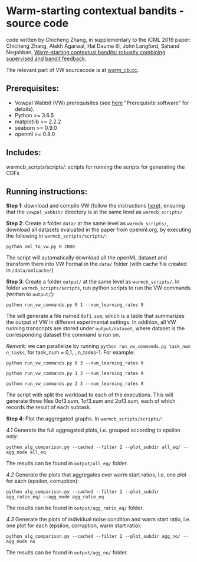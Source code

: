 # Warm-starting contextual bandits - source code

code written by Chicheng Zhang, in supplementary to the ICML 2019 paper: Chicheng Zhang, Alekh Agarwal, Hal Daume III, John Langford, Sahand Negahban, [Warm-starting contextual bandits: robustly combining supervised and bandit feedback](https://arxiv.org/pdf/1901.00301.pdf).

The relevant part of VW sourcecode is at [warm_cb.cc](https://github.com/VowpalWabbit/vowpal_wabbit/blob/master/vowpalwabbit/warm_cb.cc).

## Prerequisites:
- Vowpal Wabbit (VW) prerequisites (see [here](https://github.com/VowpalWabbit/vowpal_wabbit/) "Prerequisite software" for details).
- Python >= 3.6.5
- matplotlib >= 2.2.2
- seaborn >= 0.9.0
- openml >= 0.8.0

## Includes:

warmcb_scripts/scripts/: scripts for running the scripts for generating the CDFs

## Running instructions:

**Step 1**: download and compile VW (follow the instructions [here](https://github.com/VowpalWabbit/vowpal_wabbit/)), ensuring that the `vowpal_wabbit/` directory is at the same level as `warmcb_scripts/`

**Step 2**: Create a folder `data/` at the same level as `warmcb_scripts/`, download all datasets evaluated in the paper from openml.org, by executing the following in `warmcb_scripts/scripts/`:

`python oml_to_vw.py 0 2000`

The script will automatically download all the openML dataset and transform them into VW Format
in the `data/` folder (with cache file created in `/data/omlcache/`)

**Step 3**: Create a folder `output/` at the same level as `warmcb_scripts/`. In folder `warmcb_scripts/scripts`, run python scripts to run the VW commands (written to `output/`): 

`python run_vw_commands.py 0 1 --num_learning_rates 9`

The will generate a file named `0of1.sum`, which is a table that summarizes the output of VW in different
experimental settings. In addition, all VW running transcripts are stored under `output/dataset`, where dataset is the corresponding dataset the command is run on.

*Remark:* we can parallelize by running `python run_vw_commands.py task_num n_tasks`, for task_num = 0,1,..,n_tasks-1.
For example:

`python run_vw_commands.py 0 3 --num_learning_rates 9`

`python run_vw_commands.py 1 3 --num_learning_rates 9`

`python run_vw_commands.py 2 3 --num_learning_rates 9`

The script with split the workload to each of the executions. This will generate three files 0of3.sum, 1of3.sum and 2of3.sum,
each of which records the result of each subtask.

**Step 4**: Plot the aggregated graphs. In `warmcb_scripts/scripts/`:

*4.1* Generate the full aggregated plots, i.e. grouped according to epsilon only:

`python alg_comparison.py --cached --filter 2 --plot_subdir all_eq/ --agg_mode all_eq`

The results can be found in `output/all_eq/` folder.

*4.2* Generate the plots that aggregates over warm start ratios, i.e. one plot for each (epsilon, corruption):

`python alg_comparison.py --cached --filter 2 --plot_subdir agg_ratio_eq/ --agg_mode agg_ratio_eq`

The results can be found in `output/agg_ratio_eq/` folder.

*4.3* Generate the plots of individual noise condition and warm start ratio, i.e. one plot for each (epsilon, corruption, warm start ratio):

`python alg_comparison.py --cached --filter 2 --plot_subdir agg_no/ --agg_mode no`

The results can be found in `output/agg_no/` folder.
